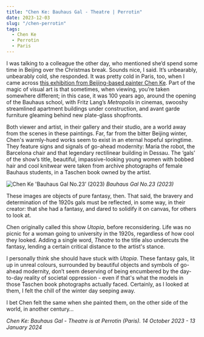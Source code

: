 ```yaml
---
title: "Chen Ke: Bauhaus Gal - Theatre | Perrotin"
date: 2023-12-03
slug: "/chen-perrotin"
tags:
  - Chen Ke
  - Perrotin
  - Paris 
---
```


I was talking to a colleague the other day, who mentioned she’d spend some time in Beijing over the Christmas break. Sounds nice, I said. It’s unbearably, unbearably cold, she responded. It was pretty cold in Paris, too, when I came across [this exhibition from Beijing-based painter Chen Ke](https://leaflet.perrotin.com/view/638/bauhaus-gal-theatre). Part of the magic of visual art is that sometimes, when viewing, you’re taken somewhere different; in this case, it was 100 years ago, around the opening of the Bauhaus school, with Fritz Lang’s *Metropolis* in cinemas, swooshy streamlined apartment buildings under construction, and avant garde furniture gleaming behind new plate-glass shopfronts.

Both viewer and artist, in their gallery and their studio, are a world away from the scenes in these paintings. Far, far from the bitter Beijing winter, Chen's warmly-hued works seem to exist in an eternal hopeful springtime. They feature signs and signals of go-ahead modernity: Maria the robot, the Barcelona chair and that legendary rectilinear building in Dessau. The ‘gals’ of the show’s title, beautiful, impassive-looking young women with bobbed hair and cool knitwear were taken from archive photographs of female Bauhaus students, in a Taschen book owned by the artist.

![Chen Ke 'Bauhaus Gal No.23’ (2023)](/chen-perrotin-1.jpeg)
*Bauhaus Gal No.23 (2023)*

These images are objects of pure fantasy, then. That said, the bravery and determination of the 1920s gals must be reflected, in some way, in their creator: that she had a fantasy, and dared to solidify it on canvas, for others to look at. 

Chen originally called this show *Utopia*, before reconsidering. Life was no picnic for a woman going to university in the 1920s, regardless of how cool they looked. Adding a single word, *Theatre* to the title also undercuts the fantasy, lending a certain critical distance to the artist's stance.

I personally think she should have stuck with *Utopia*. These fantasy gals, lit up in unreal colours, surrounded by beautiful objects and symbols of go-ahead modernity, don’t seem deserving of being encumbered by the day-to-day reality of societal oppression - even if that's what the models in those Taschen book photographs actually faced. Certainly, as I looked at them, I felt the chill of the winter day seeping away.

I bet Chen felt the same when she painted them, on the other side of the world, in another century…

*Chen Ke: Bauhaus Gal - Theatre is at Perrotin (Paris). 14 October 2023 - 13 January 2024*
